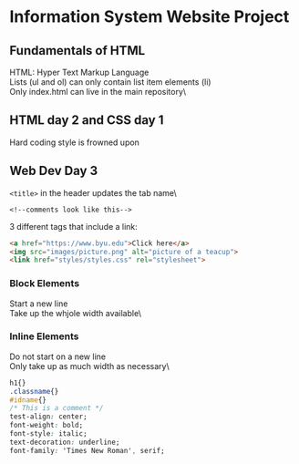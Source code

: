 # Information System Website Project

## Fundamentals of HTML

HTML: Hyper Text Markup Language\
Lists (ul and ol) can only contain list item elements (li)\
Only index.html can live in the main repository\

## HTML day 2 and CSS day 1

Hard coding style is frowned upon

## Web Dev Day 3

`<title>` in the header updates the tab name\

`<!--comments look like this-->`

3 different tags that include a link:

```html
<a href="https://www.byu.edu">Click here</a>
<img src="images/picture.png" alt="picture of a teacup">
<link href="styles/styles.css" rel="stylesheet">
```

### Block Elements

Start a new line\
Take up the whjole width available\

### Inline Elements

Do not start on a new line\
Only take up as much width as necessary\

```css
h1{}
.classname{}
#idname{}
/* This is a comment */
test-align: center;
font-weight: bold;
font-style: italic;
text-decoration: underline;
font-family: 'Times New Roman', serif;
```
